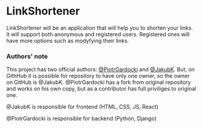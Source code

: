 # LinkShortener
LinkShortener will be an application that will help you to shorten your links. It will support both anonymous and registered users.
Registered ones will have more options such as modyfying their links.

### Authors' note
This project has two official authors: [@PiotrGardocki](https://github.com/PiotrGardocki) and [@JakubK](https://github.com/JakubK).
But, on GithHub it is possible for repository to have only one owner, so the owner on GitHub is @JakubK.
@PiotrGardocki has a fork from original repository and works on his own copy, but as a contributor has full priviliges to original one.

@JakubK is responsible for frontend (HTML, CSS, JS, React)

@PiotrGardocki is responsible for backend (Python, Django)
